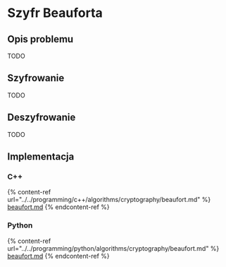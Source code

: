 # Szyfr Beauforta

## Opis problemu

TODO

## Szyfrowanie

TODO

## Deszyfrowanie

TODO

## Implementacja

### C++

{% content-ref url="../../programming/c++/algorithms/cryptography/beaufort.md" %}
[beaufort.md](../../programming/c++/algorithms/cryptography/beaufort.md)
{% endcontent-ref %}

### Python

{% content-ref url="../../programming/python/algorithms/cryptography/beaufort.md" %}
[beaufort.md](../../programming/python/algorithms/cryptography/beaufort.md)
{% endcontent-ref %}
